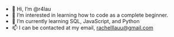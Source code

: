 - 👋 Hi, I’m @r4lau
- 👀 I’m interested in learning how to code as a complete beginner.
- 🌱 I’m currently learning SQL, JavaScript, and Python
- 📫 I can be contacted at my email, rachelllauu@gmail.com

<!---
r4lau/r4lau is a ✨ special ✨ repository because its `README.md` (this file) appears on your GitHub profile.
You can click the Preview link to take a look at your changes.
--->
